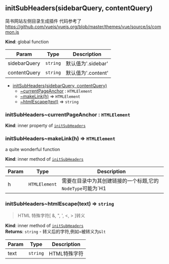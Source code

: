 <a name="initSubHeaders"></a>

## initSubHeaders(sidebarQuery, contentQuery)
简书网站左侧目录生成插件
代码参考了 https://github.com/vuejs/vuejs.org/blob/master/themes/vue/source/js/common.js

**Kind**: global function  

| Param | Type | Description |
| --- | --- | --- |
| sidebarQuery | <code>string</code> | 默认值为'.sidebar' |
| contentQuery | <code>string</code> | 默认值为'.content' |


* [initSubHeaders(sidebarQuery, contentQuery)](#initSubHeaders)
    * [~currentPageAnchor](#initSubHeaders..currentPageAnchor) : <code>HTMLElement</code>
    * [~makeLink(h)](#initSubHeaders..makeLink) ⇒ <code>HTMLElement</code>
    * [~htmlEscape(text)](#initSubHeaders..htmlEscape) ⇒ <code>string</code>

<a name="initSubHeaders..currentPageAnchor"></a>

### initSubHeaders~currentPageAnchor : <code>HTMLElement</code>
**Kind**: inner property of [<code>initSubHeaders</code>](#initSubHeaders)  
<a name="initSubHeaders..makeLink"></a>

### initSubHeaders~makeLink(h) ⇒ <code>HTMLElement</code>
a quite wonderful function

**Kind**: inner method of [<code>initSubHeaders</code>](#initSubHeaders)  

| Param | Type | Description |
| --- | --- | --- |
| h | <code>HTMLElement</code> | 需要在目录中为其创建链接的一个标题,它的`NodeType`可能为`H1 | H2 | H3` |

<a name="initSubHeaders..htmlEscape"></a>

### initSubHeaders~htmlEscape(text) ⇒ <code>string</code>
>HTML 特殊字符[ &, ", ', <, > ]转义

**Kind**: inner method of [<code>initSubHeaders</code>](#initSubHeaders)  
**Returns**: <code>string</code> - 转义后的字符,例如`<`被转义为`&lt`  

| Param | Type | Description |
| --- | --- | --- |
| text | <code>string</code> | HTML特殊字符 |

